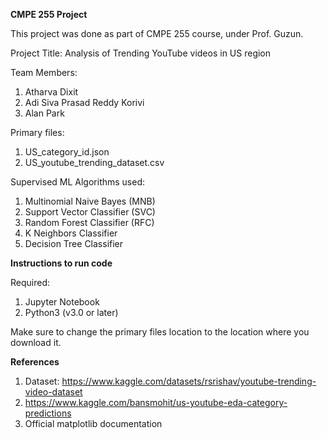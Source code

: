 ****CMPE 255 Project****

This project was done as part of CMPE 255 course, under Prof. Guzun.

Project Title: Analysis of Trending YouTube videos in US region

Team Members:
1. Atharva Dixit
2. Adi Siva Prasad Reddy Korivi
3. Alan Park

Primary files:
1. US_category_id.json
2. US_youtube_trending_dataset.csv

Supervised ML Algorithms used:
1. Multinomial Naive Bayes (MNB)
2. Support Vector Classifier (SVC)
3. Random Forest Classifier (RFC)
4. K Neighbors Classifier
5. Decision Tree Classifier

**Instructions to run code**

Required:
1. Jupyter Notebook
2. Python3 (v3.0 or later)

Make sure to change the primary files location to the location where you download it.

**References**

1. Dataset: https://www.kaggle.com/datasets/rsrishav/youtube-trending-video-dataset
2. https://www.kaggle.com/bansmohit/us-youtube-eda-category-predictions
3. Official matplotlib documentation
